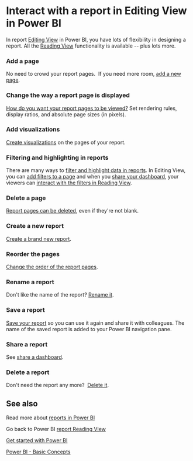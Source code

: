 ﻿<properties
   pageTitle="Interact with a report in Editing View in Power BI"
   description="Interact with a report in Editing View in Power BI"
   services="powerbi"
   documentationCenter=""
   authors="mihart"
   manager="mblythe"
   editor=""
   tags=""/>

<tags
   ms.service="powerbi"
   ms.devlang="NA"
   ms.topic="article"
   ms.tgt_pltfrm="NA"
   ms.workload="powerbi"
   ms.date="11/30/2015"
   ms.author="mihart"/>
# Interact with a report in Editing View in Power BI

In report [Editing View](powerbi-service-go-from-reading-view-to-editing-view.md) in Power BI, you have lots of flexibility in designing a report. All the [Reading View](powerbi-service-interact-with-a-report-in-reading-view.md) functionality is available -- plus lots more.


### Add a page

No need to crowd your report pages.  If you need more room, [add a new page](powerbi-service-add-a-page-to-a-report.md).


### Change the way a report page is displayed

[How do you want your report pages to be viewed?](powerbi-service-change-report-display-settings.md)  Set rendering rules, display ratios, and absolute page sizes (in pixels).

### Add visualizations

[Create visualizations](powerbi-service-visualizations-for-reports.md) on the pages of your report.

### Filtering and highlighting in reports

There are many ways to [filter and highlight data in reports](powerbi-service-about-filters-and-highlighting-in-reports.md). In Editing View, you can [add filters to a page](powerbi-service-add-a-filter-to-a-report.md) and when you [share your dashboard](powerbi-service-share-unshare-dashboard.md), your viewers can [interact with the filters in Reading View](powerbi-service-interact-with-a-report-in-reading-view.md).

### Delete a page

[Report pages can be deleted](powerbi-service-delete-a-page-from-a-report.md), even if they're not blank.

### Create a new report

[Create a brand new report](powerbi-service-create-a-new-report.md).

### Reorder the pages

[Change the order of the report pages](powerbi-service-reorder-pages-in-a-report.md).

### Rename a report

Don't like the name of the report? [Rename it](powerbi-service-rename-a-report.md). 

### Save a report

[Save your report](powerbi-service-save-a-report.md) so you can use it again and share it with colleagues. The name of the saved report is added to your Power BI navigation pane.

### Share a report

See [share a dashboard](powerbi-service-share-unshare-dashboard.md).

### Delete a report

Don't need the report any more?  [Delete it](powerbi-service-delete-a-report.md).


## See also

Read more about [reports in Power BI](powerbi-service-reports.md)

Go back to Power BI [report Reading View](powerbi-service-interact-with-a-report-in-reading-view.md)

[Get started with Power BI](powerbi-service-get-started.md)

[Power BI - Basic Concepts](powerbi-service-basic-concepts.md)﻿
